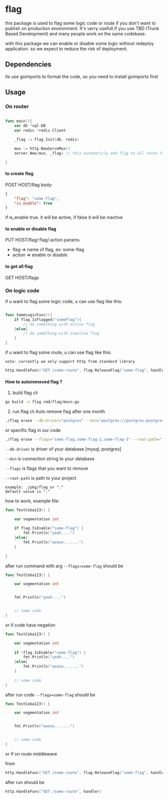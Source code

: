 # flag

this package is used to flag some logic code or route if you don't want to publish on production environment. It's verry usefull if you use TBD (Trunk Based Development) and many people work on the same codebase.

with this package we can enable or disable some logic without redeploy application. so we expect to reduce the risk of deployment.

## Dependencies
its use goimports to format the code, so you need to install goimports first

## Usage

### On router

```go

func main(){
    var db *sql.DB
    var redis *redis.Client

    _flag := flag.Init(db, redis)

    mux := http.NewServeMux()
    server.New(mux, _flag) // this outomaticly add flag to all route from flag

}
```

#### to create flag
POST HOST/flag
body:
```json
{
    "flag": "some-flag",
    "is_enable": true
}
```
if is_enable true. it will be active, if false it will be inactive

#### to enable or disable flag
PUT HOST/flag/:flag/:action
params
* flag => name of flag, ex: some-flag
* action => enable or disable

#### to get all flag
GET HOST/flags


### On logic code

if u want to flag some logic code, u can use flag like this:

```go

func SomeLogicFunc(){
	if flag.IsFlagged("someFlag"){ 
		// do something with active flag
	}else{ 
		// do something with inactive flag 
	}
}
```

if u want to flag some route, u can use flag like this:

`note: currently we only support http from standard library`

```go
http.HandleFunc("GET /some-route", flag.ReleaseFlag("some-flag", handler))
```

#### How to autoremoved flag ?

1. build flag cli
``` bash 
go build -o flag cmd/flag/main.go
```

2. run flag cli
Auto remove flag after one month
```bash
./flag erase --db-driver="postgres" --dsn="postgres://postgres:postgres@localhost:5432/mydb?sslmode=disable" --root-path="."
```
or specific flag in our code
```bash
./flag erase --flags="some-flag,some-flag-2,some-flag-3" --root-path="." --db-driver="postgres" --dsn="postgres://postgres:postgres@localhost:5432/mydb?sslmode=disable"
```
`--db-driver` is driver of your database [mysql, postgres]

`--dsn` is connection string to your database

`--flags` is flags that you want to remove

`--root-path` is path to your project

    example: ./pkg/flag or "."
    default value is "."


how to work, example file:

```go
func TestCoba123() {

    var segmentation int
    
    if flag.IsEnable("some-flag") {
        fmt.Println("yeah....")
    }else{
        fmt.Println("woooo.......")
    }
    
}
```

after run command with arg `--flags=some-flag` should be
```go
func TestCoba123() {

    var segmentation int


    fmt.Println("yeah....")


    // some code
}
```

or if code have negation
``` go
func TestCoba123() {

    var segmentation int
    
    if !flag.IsEnable("some-flag") {
        fmt.Println("yeah....")
    }else{
        fmt.Println("woooo.......")
    }
    
    // some code
}
```
after run code `--flags=some-flag` should be
```go
func TestCoba123() {

    var segmentation int


    fmt.Println("woooo.......")


    // some code
}
```

or if on route middleware

from

```go
http.HandleFunc("GET /some-route", flag.ReleaseFlag("some-flag", handler))
```
after run should be
``` go 
http.HandleFunc("GET /some-route", handler)
```